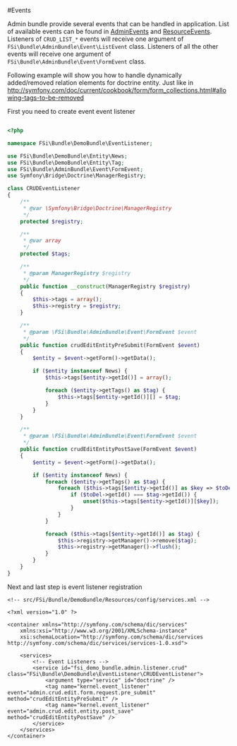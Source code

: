 #Events 

Admin bundle provide several events that can be handled in application.
List of available events can be found in [AdminEvents](Event/AdminEvents.php) and
[ResourceEvents](Event/ResourceEvents.php). Listeners of ``CRUD_LIST_*`` events will receive one argument of
``FSi\Bundle\AdminBundle\Event\ListEvent`` class. Listeners of all the other events will receive one argument of
``FSi\Bundle\AdminBundle\Event\FormEvent`` class.

Following example will show you how to handle dynamically added/removed relation elements for doctrine entity.
Just like in http://symfony.com/doc/current/cookbook/form/form_collections.html#allowing-tags-to-be-removed

First you need to create event event listener

```php

<?php

namespace FSi\Bundle\DemoBundle\EventListener;

use FSi\Bundle\DemoBundle\Entity\News;
use FSi\Bundle\DemoBundle\Entity\Tag;
use FSi\Bundle\AdminBundle\Event\FormEvent;
use Symfony\Bridge\Doctrine\ManagerRegistry;

class CRUDEventListener
{
    /**
     * @var \Symfony\Bridge\Doctrine\ManagerRegistry
     */
    protected $registry;

    /**
     * @var array
     */
    protected $tags;

    /**
     * @param ManagerRegistry $registry
     */
    public function __construct(ManagerRegistry $registry)
    {
        $this->tags = array();
        $this->registry = $registry;
    }

    /**
     * @param \FSi\Bundle\AdminBundle\Event\FormEvent $event
     */
    public function crudEditEntityPreSubmit(FormEvent $event)
    {
        $entity = $event->getForm()->getData();

        if ($entity instanceof News) {
            $this->tags[$entity->getId()] = array();

            foreach ($entity->getTags() as $tag) {
                $this->tags[$entity->getId()][] = $tag;
            }
        }
    }

    /**
     * @param \FSi\Bundle\AdminBundle\Event\FormEvent $event
     */
    public function crudEditEntityPostSave(FormEvent $event)
    {
        $entity = $event->getForm()->getData();

        if ($entity instanceof News) {
            foreach ($entity->getTags() as $tag) {
                foreach ($this->tags[$entity->getId()] as $key => $toDel) {
                    if ($toDel->getId() === $tag->getId()) {
                        unset($this->tags[$entity->getId()][$key]);
                    }
                }
            }

            foreach ($this->tags[$entity->getId()] as $tag) {
                $this->registry->getManager()->remove($tag);
                $this->registry->getManager()->flush();
            }
        }
    }
}

```

Next and last step is event listener registration

```
<!-- src/FSi/Bundle/DemoBundle/Resources/config/services.xml --> 

<?xml version="1.0" ?>

<container xmlns="http://symfony.com/schema/dic/services"
    xmlns:xsi="http://www.w3.org/2001/XMLSchema-instance"
    xsi:schemaLocation="http://symfony.com/schema/dic/services http://symfony.com/schema/dic/services/services-1.0.xsd">

    <services>
        <!-- Event Listeners -->
        <service id="fsi_demo_bundle.admin.listener.crud" class="FSi\Bundle\DemoBundle\EventListener\CRUDEventListener">
            <argument type="service" id="doctrine" />
            <tag name="kernel.event_listener" event="admin.crud.edit.form.request.pre_submit" method="crudEditEntityPreSubmit" />
            <tag name="kernel.event_listener" event="admin.crud.edit.entity.post_save" method="crudEditEntityPostSave" />
        </service>
    </services>
</container>
```
